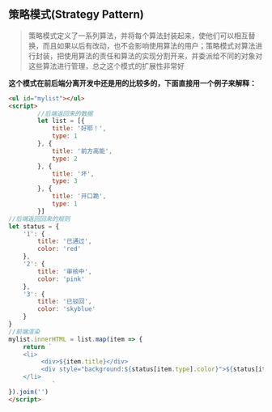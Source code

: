 ## 策略模式(Strategy Pattern)

> 策略模式定义了一系列算法，并将每个算法封装起来，使他们可以相互替换，而且如果以后有改动，也不会影响使用算法的用户；策略模式对算法进行封装，把使用算法的责任和算法的实现分割开来，并委派给不同的对象对这些算法进行管理，总之这个模式的扩展性非常好

**这个模式在前后端分离开发中还是用的比较多的，下面直接用一个例子来解释：**

```html
<ul id="mylist"></ul>
<script>
        //后端返回来的数据
        let list = [{
            title: '好耶！',
            type: 1
        }, {
            title: '前方高能',
            type: 2
        }, {
            title: '坏',
            type: 3
        }, {
            title: '开口跪',
            type: 1
        }]
//后端返回回来的规则
let status = {
    '1': {
        title: '已通过',
        color: 'red'
    },
    '2': {
        title: '审核中',
        color: 'pink'
    },
    '3': {
        title: '已驳回',
        color: 'skyblue'
    }
}
//前端渲染
mylist.innerHTML = list.map(item => {
    return `
    <li>
         <div>${item.title}</div>
         <div style="background:${status[item.type].color}">${status[item.type].title}</div>
    </li>
            `
}).join('')
</script>
```

